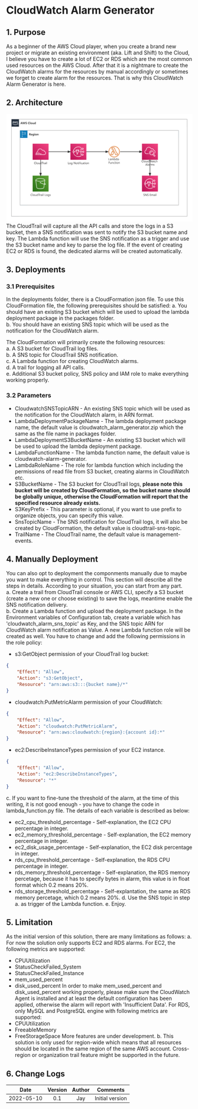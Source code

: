 # CloudWatch Alarm Generator

## 1. Purpose
As a beginner of the AWS Cloud player, when you create a brand new project or migrate an existing environment (aka. Lift and Shift) to the Cloud, I believe you have to create a lot of EC2 or RDS which are the most common used resources on the AWS Cloud. After that it is a nightmare to create the CloudWatch alarms for the resources by manual accordingly or sometimes we forget to create alarm for the resources. That is why this CloudWatch Alarm Generator is here.

## 2. Architecture
![solution architecture](https://github.com/jayhebe/cloudwatch_alarm_generator/raw/main/images/cag.png)
The CloudTrail will capture all the API calls and store the logs in a S3 bucket, then a SNS notification was sent to notify the S3 bucket name and key. The Lambda function will use the SNS notification as a trigger and use the S3 bucket name and key to parse the log file. If the event of creating EC2 or RDS is found, the dedicated alarms will be created automatically.

## 3. Deployments
### 3.1 Prerequisites
In the deployments folder, there is a CloudFormation json file. To use this CloudFormation file, the following prerequisites should be satisfied:
a. You should have an existing S3 bucket which will be used to upload the lambda deployment package in the packages folder.  
b. You should have an existing SNS topic which will be used as the notification for the CloudWatch alarm.  

The CloudFormation will primarily create the following resources:  
a. A S3 bucket for CloudTrail log files.  
b. A SNS topic for CloudTrail SNS notification.  
c. A Lambda function for creating CloudWatch alarms.  
d. A trail for logging all API calls.  
e. Additional S3 bucket policy, SNS policy and IAM role to make everything working properly.

### 3.2 Parameters
* CloudwatchSNSTopicARN - An existing SNS topic which will be used as the notification for the CloudWatch alarm, in ARN format.
* LambdaDeploymentPackageName - The lambda deployment package name, the default value is cloudwatch_alarm_generator.zip which the same as the file name in packages folder.
* LambdaDeploymentS3BucketName - An existing S3 bucket which will be used to upload the lambda deployment package.
* LambdaFunctionName - The lambda function name, the default value is cloudwatch-alarm-generator.
* LambdaRoleName - The role for lambda function which including the permissions of read file from S3 bucket, creating alarms in CloudWatch etc.
* S3BucketName - The S3 bucket for CloudTrail logs, **please note this bucket will be created by CloudFormation, so the bucket name should be globally unique, otherwise the CloudFormation will report that the specified resource already exists.**
* S3KeyPrefix - This parameter is optional, if you want to use prefix to organize objects, you can specify this value.
* SnsTopicName - The SNS notification for CloudTrail logs, it will also be created by CloudFormation, the default value is cloudtrail-sns-topic.
* TrailName - The CloudTrail name, the default value is management-events.

## 4. Manually Deployment
You can also opt to deployment the componments manually due to maybe you want to make everything in control. This section will describe all the steps in details. According to your situation, you can start from any part.  
a. Create a trail from CloudTrail console or AWS CLI, specify a S3 bucket (create a new one or choose existing) to save the logs, meantime enable the SNS notification delivery.  
b. Create a Lambda function and upload the deployment package. In the Environment variables of Configuration tab, create a variable which has 'cloudwatch_alarm_sns_topic' as Key, and the SNS topic ARN for CloudWatch alarm notification as Value. A new Lambda function role will be created as well. You have to change and add the following permissions in the role policy:
* s3:GetObject permission of your CloudTrail log bucket:
```json
{
    "Effect": "Allow",
    "Action": "s3:GetObject",
    "Resource": "arn:aws:s3:::{bucket name}/*"
}
```
* cloudwatch:PutMetricAlarm permission of your CloudWatch:
```json
{
    "Effect": "Allow",
    "Action": "cloudwatch:PutMetricAlarm",
    "Resource": "arn:aws:cloudwatch:{region}:{account id}:*"
}
```
* ec2:DescribeInstanceTypes permission of your EC2 instance.
```json
{
    "Effect": "Allow",
    "Action": "ec2:DescribeInstanceTypes",
    "Resource": "*"
}
```
c. If you want to fine-tune the threshold of the alarm, at the time of this writing, it is not good enough - you have to change the code in lambda_function.py file. The details of each variable is described as below:
* ec2_cpu_threshold_percentage - Self-explanation, the EC2 CPU percentage in integer.
* ec2_memory_threshold_percentage - Self-explanation, the EC2 memory percentage in integer.
* ec2_disk_usage_percentage - Self-explanation, the EC2 disk percentage in integer.
* rds_cpu_threshold_percentage - Self-explanation, the RDS CPU percentage in integer.
* rds_memory_threshold_percentage - Self-explanation, the RDS memory percetage, because it has to specify bytes in alarm, this value is in float format which 0.2 means 20%.
* rds_storage_threshold_percentage - Self-explantation, the same as RDS memory percetage, which 0.2 means 20%.
d. Use the SNS topic in step a. as trigger of the Lambda function.
e. Enjoy.

## 5. Limitation
As the initial version of this solution, there are many limitations as follows:
a. For now the solution only supports EC2 and RDS alarms.
For EC2, the following metrics are supported:
* CPUUtilization
* StatusCheckFailed_System
* StatusCheckFailed_Instance
* mem_used_percent
* disk_used_percent
In order to make mem_used_percent and disk_used_percent working properly, please make sure the CloudWatch Agent is installed and at least the default configuration has been applied, otherwise the alarm will report with 'Insufficient Data'.
For RDS, only MySQL and PostgreSQL engine with following metrics are supported:
* CPUUtilization
* FreeableMemory
* FreeStorageSpace
More features are under development.
b. This solution is only used for region-wide which means that all resources should be located in the same region of the same AWS account. Cross-region or organization trail feature might be supported in the future.

## 6. Change Logs
| Date | Version | Author | Comments |
| :----: | :----: | :----: | :----: |
| 2022-05-10 | 0.1 | Jay | Initial version |